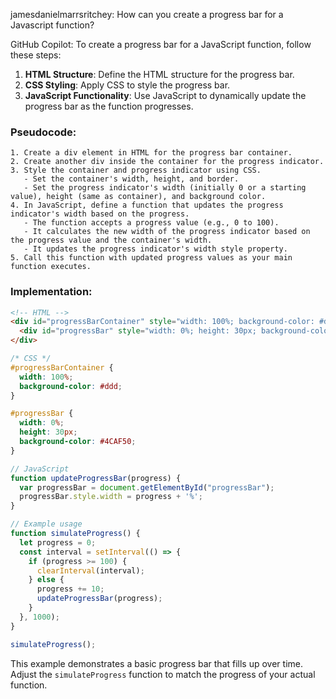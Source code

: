 jamesdanielmarrsritchey: How can you create a progress bar for a Javascript function?

GitHub Copilot: To create a progress bar for a JavaScript function, follow these steps:

1. **HTML Structure**: Define the HTML structure for the progress bar.
2. **CSS Styling**: Apply CSS to style the progress bar.
3. **JavaScript Functionality**: Use JavaScript to dynamically update the progress bar as the function progresses.

### Pseudocode:

```plaintext
1. Create a div element in HTML for the progress bar container.
2. Create another div inside the container for the progress indicator.
3. Style the container and progress indicator using CSS.
   - Set the container's width, height, and border.
   - Set the progress indicator's width (initially 0 or a starting value), height (same as container), and background color.
4. In JavaScript, define a function that updates the progress indicator's width based on the progress.
   - The function accepts a progress value (e.g., 0 to 100).
   - It calculates the new width of the progress indicator based on the progress value and the container's width.
   - It updates the progress indicator's width style property.
5. Call this function with updated progress values as your main function executes.
```

### Implementation:

```html
<!-- HTML -->
<div id="progressBarContainer" style="width: 100%; background-color: #ddd;">
  <div id="progressBar" style="width: 0%; height: 30px; background-color: #4CAF50;"></div>
</div>
```

```css
/* CSS */
#progressBarContainer {
  width: 100%;
  background-color: #ddd;
}

#progressBar {
  width: 0%;
  height: 30px;
  background-color: #4CAF50;
}
```

```javascript
// JavaScript
function updateProgressBar(progress) {
  var progressBar = document.getElementById("progressBar");
  progressBar.style.width = progress + '%';
}

// Example usage
function simulateProgress() {
  let progress = 0;
  const interval = setInterval(() => {
    if (progress >= 100) {
      clearInterval(interval);
    } else {
      progress += 10;
      updateProgressBar(progress);
    }
  }, 1000);
}

simulateProgress();
```

This example demonstrates a basic progress bar that fills up over time. Adjust the `simulateProgress` function to match the progress of your actual function.